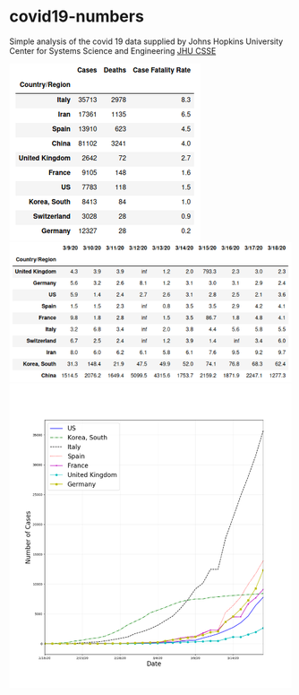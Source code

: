 # covid19-numbers

Simple analysis of the covid 19 data supplied by Johns Hopkins University Center for Systems Science and Engineering [JHU CSSE](https://github.com/CSSEGISandData/COVID-19)

![Case Fatality Rate](cfr.png)
![Number of Days for Cases to Double](doubling_time.png)
![Plot of Cases vs Time](plot.png)



